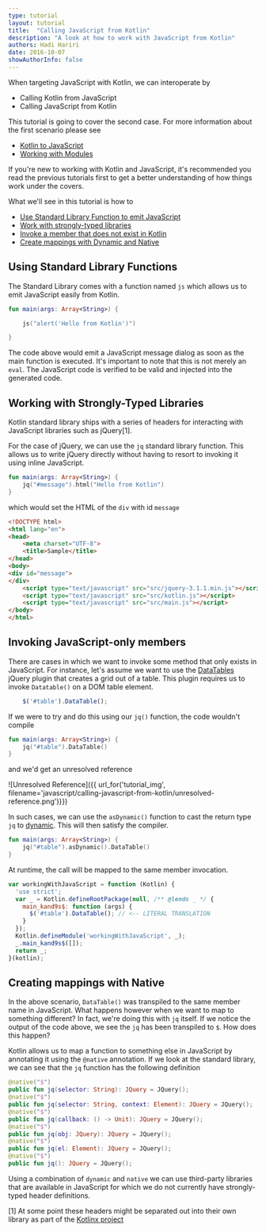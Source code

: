 ```yaml
---
type: tutorial
layout: tutorial
title:  "Calling JavaScript from Kotlin"
description: "A look at how to work with JavaScript from Kotlin"
authors: Hadi Hariri 
date: 2016-10-07
showAuthorInfo: false
---
```


When targeting JavaScript with Kotlin, we can interoperate by 

* Calling Kotlin from JavaScript
* Calling JavaScript from Kotlin

This tutorial is going to cover the second case. For more information about the first scenario please see 

* [Kotlin to JavaScript](../kotlin-to-javascript/kotlin-to-javascript.html)
* [Working with Modules](../working-with-modules/working-with-modules.html)

If you're new to working with Kotlin and JavaScript, it's recommended you read the previous tutorials first to get a 
better understanding of how things work under the covers.

What we'll see in this tutorial is how to

* [Use Standard Library Function to emit JavaScript](#using-standard-library-functions)
* [Work with strongly-typed libraries](#working-with-strongly-typed-libraries)
* [Invoke a member that does not exist in Kotlin](#invoking-javascript-only-members)
* [Create mappings with Dynamic and Native](#creating-mappings-with-native)

## Using Standard Library Functions

The Standard Library comes with a function named `js` which allows us to emit JavaScript easily from Kotlin. 

```kotlin
fun main(args: Array<String>) {

    js("alert('Hello from Kotlin')")

}
```

The code above would emit a JavaScript message dialog as soon as the main function is executed. It's important to note that this is not merely an `eval`. The JavaScript 
code is verified to be valid and injected into the generated code. 

## Working with Strongly-Typed Libraries

Kotlin standard library ships with a series of headers for interacting with JavaScript libraries such as jQuery[1]. 

For the case of jQuery, we can use the `jq` standard library function. This allows us to write jQuery directly without having to resort to invoking it using
inline JavaScript. 


```kotlin
fun main(args: Array<String>) {
    jq("#message").html("Hello from Kotlin")
}
```

which would set the HTML of the `div` with id `message`

```html
<!DOCTYPE html>
<html lang="en">
<head>
    <meta charset="UTF-8">
    <title>Sample</title>
</head>
<body>
<div id="message">
</div>
    <script type="text/javascript" src="src/jquery-3.1.1.min.js"></script>
    <script type="text/javascript" src="src/kotlin.js"></script>
    <script type="text/javascript" src="src/main.js"></script>
</body>
</html>
```

## Invoking JavaScript-only members

There are cases in which we want to invoke some method that only exists in JavaScript. For instance, let's assume we want to use the [DataTables](https://datatables.net/) jQuery plugin that creates a grid out of a table. This plugin requires
us to invoke `Datatable()` on a DOM table element. 

```javascript
    $('#table').DataTable();
```

If we were to try and do this using our `jq()` function, the code wouldn't compile

```kotlin
fun main(args: Array<String>) {
    jq("#table").DataTable()
}
```

and we'd get an unresolved reference 

![Unresolved Reference]({{ url_for('tutorial_img', filename='javascript/calling-javascript-from-kotlin/unresolved-reference.png')}})

In such cases, we can use the `asDynamic()` function to cast the return type `jq` to [dynamic](https://kotlinlang.org/docs/reference/dynamic-type.html). This will then satisfy the compiler. 

```kotlin
fun main(args: Array<String>) {
    jq("#table").asDynamic().DataTable()
}
```

At runtime, the call will be mapped to the same member invocation. 


```javascript
var workingWithJavaScript = function (Kotlin) {
  'use strict';
  var _ = Kotlin.defineRootPackage(null, /** @lends _ */ {
    main_kand9s$: function (args) {
      $('#table').DataTable(); // <-- LITERAL TRANSLATION  
    }
  });
  Kotlin.defineModule('workingWithJavaScript', _);
  _.main_kand9s$([]);
  return _;
}(kotlin);
```

## Creating mappings with Native

In the above scenario, `DataTable()` was transpiled to the same member name in JavaScript. What happens however when we want to map to something different? In fact, we're doing this with `jq` itself. 
If we notice the output of the code above, we see the `jq` has been transpiled to `$`. How does this happen?

Kotlin allows us to map a function to something else in JavaScript by annotating it using the `@native` annotation. If we look at the standard library, we can see that the `jq` function has the following definition


```kotlin
@native("$")
public fun jq(selector: String): JQuery = JQuery();
@native("$")
public fun jq(selector: String, context: Element): JQuery = JQuery();
@native("$")
public fun jq(callback: () -> Unit): JQuery = JQuery();
@native("$")
public fun jq(obj: JQuery): JQuery = JQuery();
@native("$")
public fun jq(el: Element): JQuery = JQuery();
@native("$")
public fun jq(): JQuery = JQuery();
```

Using a combination of `dynamic` and `native` we can use third-party libraries that are available in JavaScript for which we do not currently have strongly-typed header definitions. 




[1] At some point these headers might be separated out into their own library as part of the [Kotlinx project](https://github.com/kotlin/)

